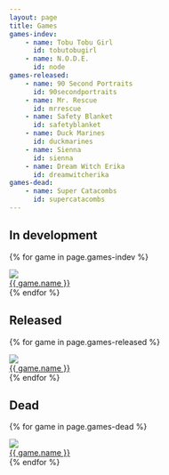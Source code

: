 ```yaml
---
layout: page
title: Games
games-indev:
    - name: Tobu Tobu Girl
      id: tobutobugirl
    - name: N.O.D.E.
      id: node
games-released:
    - name: 90 Second Portraits
      id: 90secondportraits
    - name: Mr. Rescue
      id: mrrescue
    - name: Safety Blanket
      id: safetyblanket
    - name: Duck Marines
      id: duckmarines
    - name: Sienna
      id: sienna
    - name: Dream Witch Erika
      id: dreamwitcherika
games-dead:
    - name: Super Catacombs
      id: supercatacombs
---
```

## In development ##

{% for game in page.games-indev %}
<div class="game-cell">
	<div class="game-thumb">
		<a href="/games/{{ game.id }}">
			<img src="/img/thumb/{{ game.id }}.png">
		</a>
	</div>
	<div class="game-name">
		<a href="/games/{{ game.id }}">
			{{ game.name }}
		</a>
	</div>
</div>
{% endfor %}

## Released ##

{% for game in page.games-released %}
<div class="game-cell">
	<div class="game-thumb">
		<a href="/games/{{ game.id }}">
			<img src="/img/thumb/{{ game.id }}.png">
		</a>
	</div>
	<div class="game-name">
		<a href="/games/{{ game.id }}">
			{{ game.name }}
		</a>
	</div>
</div>
{% endfor %}

## Dead ##

{% for game in page.games-dead %}
<div class="game-cell">
	<div class="game-thumb">
		<a href="/games/{{ game.id }}">
			<img src="/img/thumb/{{ game.id }}.png">
		</a>
	</div>
	<div class="game-name">
		<a href="/games/{{ game.id }}">
			{{ game.name }}
		</a>
	</div>
</div>
{% endfor %}
